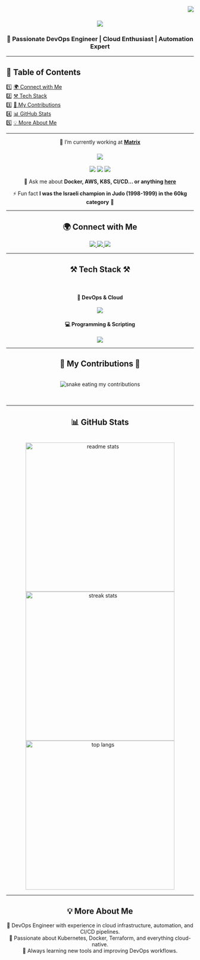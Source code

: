 <img align="right" src="https://visitor-badge.laobi.icu/badge?page_id=CostaEp.CostaEp" />

<h1 align="center">
    <img src="https://readme-typing-svg.herokuapp.com/?font=Righteous&size=35&center=true&vCenter=true&width=500&height=70&duration=4000&lines=Hello+World!+👋;+I'm+Costa+Epshtein!;DevOps+Engineer+from+Israel+🇮🇱" />
</h1>

<h3 align="center">🚀 Passionate DevOps Engineer | Cloud Enthusiast | Automation Expert</h3>

---

## 📌 Table of Contents  
1️⃣ [🌍 Connect with Me](#-connect-with-me)  
2️⃣ [⚒️ Tech Stack](#-tech-stack-)  
3️⃣ [🐍 My Contributions](#-my-contributions-)  
4️⃣ [📊 GitHub Stats](#-github-stats)  
5️⃣ [💡 More About Me](#-more-about-me)  

---

<div align="center">
 
 🔭 I’m currently working at <a href="https://www.matrix.co.il"><strong>Matrix</strong></a>
 
 <h3>
<img src="https://readme-typing-svg.herokuapp.com/?font=Righteous&size=25&center=true&vCenter=true&width=600&height=50&duration=3000&color=00FF00&lines=Currently+Learning+and+Practicing;🚀+Kubernetes;🐸+JFrog;☁️+AWS" />
 </h3>

<img src="https://img.shields.io/badge/Kubernetes-326CE5?style=flat&logo=kubernetes&logoColor=white" />
<img src="https://img.shields.io/badge/JFrog-41BF47?style=flat&logo=jfrog&logoColor=white" />
<img src="https://img.shields.io/badge/AWS-232F3E?style=flat&logo=amazon-aws&logoColor=white" />

 💬 Ask me about **Docker, AWS, K8S, CI/CD... or anything [here](https://github.com/CostaEp/CostaEp/issues)**

 ⚡ Fun fact **I was the Israeli champion in Judo (1998-1999) in the 60kg category** 🥋

</div>

---

<h2 align="center">🌍 Connect with Me</h2>
<div align="center"> 
  <a href="mailto:costadevop@gmail.com">
    <img src="https://img.shields.io/badge/Gmail-333333?style=for-the-badge&logo=gmail&logoColor=red" />
  </a>
  <a href="https://www.linkedin.com/in/costa-epshtein-33271131/" target="_blank">
    <img src="https://img.shields.io/badge/LinkedIn-0077B5?style=for-the-badge&logo=linkedin&logoColor=white" />
  </a>
  <a href="https://CostaEp.github.io" target="_blank">
     <img src="https://img.shields.io/badge/Portfolio-FF5722?style=for-the-badge&logo=todoist&logoColor=white" />
  </a>
</div>

---

<h2 align="center">⚒️ Tech Stack ⚒️</h2>
<br/>
<div align="center">
    <h4>🚀 DevOps & Cloud</h4>
    <img src="https://skillicons.dev/icons?i=git,github,gitlab,docker,jenkins,kubernetes,aws,ansible,terraform,grafana,linux" />
    <h4>💻 Programming & Scripting</h4>
    <img src="https://skillicons.dev/icons?i=bash,python,javascript,express,mongodb,nextjs,mysql,html,css,postman" />
</div>

---

<h2 align="center">🐍 My Contributions 🐍</h2>
<div align="center">
  <br/>
  <img alt="snake eating my contributions" src="https://raw.githubusercontent.com/CostaEp/CostaEp/output/github-contribution-grid-snake.svg?" />
  <br/><br/><br/>
</div>

---

<h2 align="center">📊 GitHub Stats</h2>
<br>
<div align="center" display="flex">
  <img width=400 src="https://github-readme-stats.vercel.app/api?username=CostaEp&count_private=true&show_icons=true&theme=radical&rank_icon=github&border_radius=10" alt="readme stats" />
    <br/>
  <img width=400 src="https://readme-streak-stats.vercel.app/?user=CostaEp&count_private=true&theme=radical&border_radius=10" alt="streak stats"/>
    <br/>
  <img width=400 src="https://github-readme-stats.vercel.app/api/top-langs/?username=CostaEp&langs_count=20&layout=compact&theme=radical&border_radius=10&size_weight=0.5&count_weight=0.5&exclude_repo=github-readme-stats" alt="top langs" />
</div>

---

<h2 align="center">💡 More About Me</h2>
<p align="center">
🔹 DevOps Engineer with experience in cloud infrastructure, automation, and CI/CD pipelines.<br>
🔹 Passionate about Kubernetes, Docker, Terraform, and everything cloud-native.<br>
🔹 Always learning new tools and improving DevOps workflows.<br>
</p>
